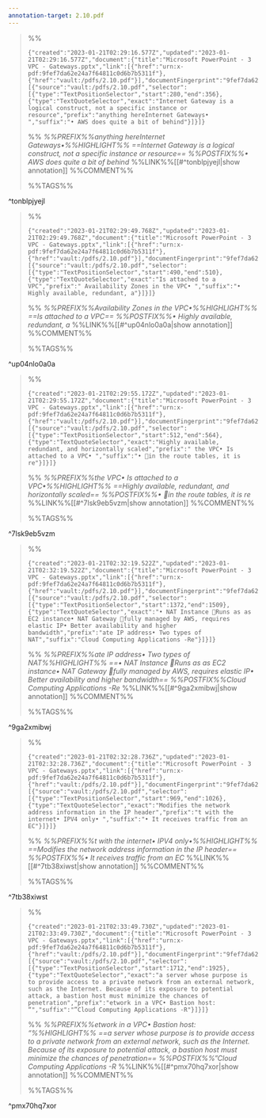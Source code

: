 ```yaml
---
annotation-target: 2.10.pdf
---
```


>%%
>```annotation-json
>{"created":"2023-01-21T02:29:16.577Z","updated":"2023-01-21T02:29:16.577Z","document":{"title":"Microsoft PowerPoint - 3 VPC - Gateways.pptx","link":[{"href":"urn:x-pdf:9fef7da62e24a7f64811c0d6b7b5311f"},{"href":"vault:/pdfs/2.10.pdf"}],"documentFingerprint":"9fef7da62e24a7f64811c0d6b7b5311f"},"uri":"vault:/pdfs/2.10.pdf","target":[{"source":"vault:/pdfs/2.10.pdf","selector":[{"type":"TextPositionSelector","start":280,"end":356},{"type":"TextQuoteSelector","exact":"Internet Gateway is a logical construct, not a specific instance or resource","prefix":"anything hereInternet Gateways• ","suffix":"• AWS does quite a bit of behind"}]}]}
>```
>%%
>*%%PREFIX%%anything hereInternet Gateways•%%HIGHLIGHT%% ==Internet Gateway is a logical construct, not a specific instance or resource== %%POSTFIX%%• AWS does quite a bit of behind*
>%%LINK%%[[#^tonblpjyejl|show annotation]]
>%%COMMENT%%
>
>%%TAGS%%
>
^tonblpjyejl


>%%
>```annotation-json
>{"created":"2023-01-21T02:29:49.768Z","updated":"2023-01-21T02:29:49.768Z","document":{"title":"Microsoft PowerPoint - 3 VPC - Gateways.pptx","link":[{"href":"urn:x-pdf:9fef7da62e24a7f64811c0d6b7b5311f"},{"href":"vault:/pdfs/2.10.pdf"}],"documentFingerprint":"9fef7da62e24a7f64811c0d6b7b5311f"},"uri":"vault:/pdfs/2.10.pdf","target":[{"source":"vault:/pdfs/2.10.pdf","selector":[{"type":"TextPositionSelector","start":490,"end":510},{"type":"TextQuoteSelector","exact":"Is attached to a VPC","prefix":" Availability Zones in the VPC• ","suffix":"• Highly available, redundant, a"}]}]}
>```
>%%
>*%%PREFIX%%Availability Zones in the VPC•%%HIGHLIGHT%% ==Is attached to a VPC== %%POSTFIX%%• Highly available, redundant, a*
>%%LINK%%[[#^up04nlo0a0a|show annotation]]
>%%COMMENT%%
>
>%%TAGS%%
>
^up04nlo0a0a


>%%
>```annotation-json
>{"created":"2023-01-21T02:29:55.172Z","updated":"2023-01-21T02:29:55.172Z","document":{"title":"Microsoft PowerPoint - 3 VPC - Gateways.pptx","link":[{"href":"urn:x-pdf:9fef7da62e24a7f64811c0d6b7b5311f"},{"href":"vault:/pdfs/2.10.pdf"}],"documentFingerprint":"9fef7da62e24a7f64811c0d6b7b5311f"},"uri":"vault:/pdfs/2.10.pdf","target":[{"source":"vault:/pdfs/2.10.pdf","selector":[{"type":"TextPositionSelector","start":512,"end":564},{"type":"TextQuoteSelector","exact":"Highly available, redundant, and horizontally scaled","prefix":" the VPC• Is attached to a VPC• ","suffix":"• in the route tables, it is re"}]}]}
>```
>%%
>*%%PREFIX%%the VPC• Is attached to a VPC•%%HIGHLIGHT%% ==Highly available, redundant, and horizontally scaled== %%POSTFIX%%• in the route tables, it is re*
>%%LINK%%[[#^7lsk9eb5vzm|show annotation]]
>%%COMMENT%%
>
>%%TAGS%%
>
^7lsk9eb5vzm


>%%
>```annotation-json
>{"created":"2023-01-21T02:32:19.522Z","updated":"2023-01-21T02:32:19.522Z","document":{"title":"Microsoft PowerPoint - 3 VPC - Gateways.pptx","link":[{"href":"urn:x-pdf:9fef7da62e24a7f64811c0d6b7b5311f"},{"href":"vault:/pdfs/2.10.pdf"}],"documentFingerprint":"9fef7da62e24a7f64811c0d6b7b5311f"},"uri":"vault:/pdfs/2.10.pdf","target":[{"source":"vault:/pdfs/2.10.pdf","selector":[{"type":"TextPositionSelector","start":1372,"end":1509},{"type":"TextQuoteSelector","exact":"• NAT Instance Runs as as EC2 instance• NAT Gateway fully managed by AWS, requires elastic IP• Better availability and higher bandwidth","prefix":"ate IP address• Two types of NAT","suffix":"Cloud Computing Applications -Re"}]}]}
>```
>%%
>*%%PREFIX%%ate IP address• Two types of NAT%%HIGHLIGHT%% ==• NAT Instance Runs as as EC2 instance• NAT Gateway fully managed by AWS, requires elastic IP• Better availability and higher bandwidth== %%POSTFIX%%Cloud Computing Applications -Re*
>%%LINK%%[[#^9ga2xmibwj|show annotation]]
>%%COMMENT%%
>
>%%TAGS%%
>
^9ga2xmibwj


>%%
>```annotation-json
>{"created":"2023-01-21T02:32:28.736Z","updated":"2023-01-21T02:32:28.736Z","document":{"title":"Microsoft PowerPoint - 3 VPC - Gateways.pptx","link":[{"href":"urn:x-pdf:9fef7da62e24a7f64811c0d6b7b5311f"},{"href":"vault:/pdfs/2.10.pdf"}],"documentFingerprint":"9fef7da62e24a7f64811c0d6b7b5311f"},"uri":"vault:/pdfs/2.10.pdf","target":[{"source":"vault:/pdfs/2.10.pdf","selector":[{"type":"TextPositionSelector","start":969,"end":1026},{"type":"TextQuoteSelector","exact":"Modifies the network address information in the IP header","prefix":"t with the internet• IPV4 only• ","suffix":"• It receives traffic from an EC"}]}]}
>```
>%%
>*%%PREFIX%%t with the internet• IPV4 only•%%HIGHLIGHT%% ==Modifies the network address information in the IP header== %%POSTFIX%%• It receives traffic from an EC*
>%%LINK%%[[#^7tb38xiwst|show annotation]]
>%%COMMENT%%
>
>%%TAGS%%
>
^7tb38xiwst


>%%
>```annotation-json
>{"created":"2023-01-21T02:33:49.730Z","updated":"2023-01-21T02:33:49.730Z","document":{"title":"Microsoft PowerPoint - 3 VPC - Gateways.pptx","link":[{"href":"urn:x-pdf:9fef7da62e24a7f64811c0d6b7b5311f"},{"href":"vault:/pdfs/2.10.pdf"}],"documentFingerprint":"9fef7da62e24a7f64811c0d6b7b5311f"},"uri":"vault:/pdfs/2.10.pdf","target":[{"source":"vault:/pdfs/2.10.pdf","selector":[{"type":"TextPositionSelector","start":1712,"end":1925},{"type":"TextQuoteSelector","exact":"a server whose purpose is to provide access to a private network from an external network, such as the Internet. Because of its exposure to potential attack, a bastion host must minimize the chances of penetration","prefix":"etwork in a VPC• Bastion host: “","suffix":"”Cloud Computing Applications -R"}]}]}
>```
>%%
>*%%PREFIX%%etwork in a VPC• Bastion host: “%%HIGHLIGHT%% ==a server whose purpose is to provide access to a private network from an external network, such as the Internet. Because of its exposure to potential attack, a bastion host must minimize the chances of penetration== %%POSTFIX%%”Cloud Computing Applications -R*
>%%LINK%%[[#^pmx70hq7xor|show annotation]]
>%%COMMENT%%
>
>%%TAGS%%
>
^pmx70hq7xor
